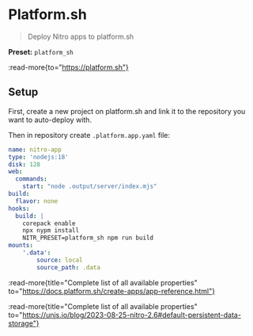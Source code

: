 # Platform.sh

> Deploy Nitro apps to platform.sh

**Preset:** `platform_sh`

:read-more{to="https://platform.sh"}

## Setup

First, create a new project on platform.sh and link it to the repository you want to auto-deploy with.

Then in repository create `.platform.app.yaml` file:

```yaml [.platform.app.yaml]
name: nitro-app
type: 'nodejs:18'
disk: 128
web:
  commands:
    start: "node .output/server/index.mjs"
build:
  flavor: none
hooks:
  build: |
    corepack enable
    npx nypm install
    NITR_PRESET=platform_sh npm run build
mounts:
    '.data':
        source: local
        source_path: .data
```

:read-more{title="Complete list of all available properties" to="https://docs.platform.sh/create-apps/app-reference.html"}

:read-more{title="Complete list of all available properties" to="https://unjs.io/blog/2023-08-25-nitro-2.6#default-persistent-data-storage"}
